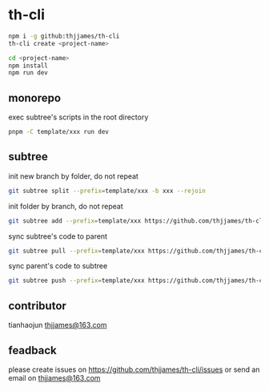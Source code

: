 # th-cli
```bash
npm i -g github:thjjames/th-cli
th-cli create <project-name>

cd <project-name>
npm install
npm run dev
```

## monorepo
exec subtree's scripts in the root directory
```bash
pnpm -C template/xxx run dev
```


## subtree
init new branch by folder, do not repeat
```bash
git subtree split --prefix=template/xxx -b xxx --rejoin
```

init folder by branch, do not repeat
```bash
git subtree add --prefix=template/xxx https://github.com/thjjames/th-cli xxx
```

sync subtree's code to parent
```bash
git subtree pull --prefix=template/xxx https://github.com/thjjames/th-cli xxx
```

sync parent's code to subtree
```bash
git subtree push --prefix=template/xxx https://github.com/thjjames/th-cli xxx
```

## contributor
tianhaojun <thjjames@163.com>

## feadback
please create issues on https://github.com/thjjames/th-cli/issues or send an email on <thjjames@163.com>
